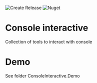 ![Create Release](https://github.com/Davidblkx/ConsoleInteractive/workflows/Create%20Release/badge.svg?branch=master)
![Nuget](https://img.shields.io/nuget/v/ConsoleInteractive)

# Console interactive

Collection of tools to interact with console

# Demo

See folder ConsoleInteractive.Demo
